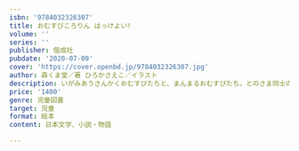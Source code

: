 ```yaml
---
isbn: '9784032326307'
title: おむすびころりん はっけよい!
volume: ''
series: ''
publisher: 偕成社
pubdate: '2020-07-09'
cover: 'https://cover.openbd.jp/9784032326307.jpg'
author: 森くま堂／著 ひろかさえこ／イラスト
description: いがみあうさんかくおむすびたちと、まんまるおむすびたち。とのさま同士の相撲勝負は、まさかの結末に！
price: '1400'
genre: 児童図書
target: 児童
format: 絵本
content: 日本文学、小説・物語

---
```

